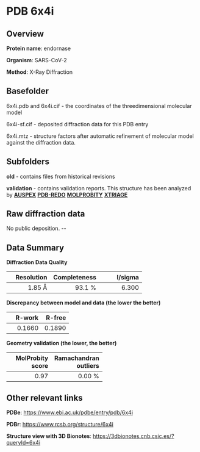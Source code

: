 # PDB 6x4i

## Overview

**Protein name**: endornase

**Organism**: SARS-CoV-2

**Method**: X-Ray Diffraction

## Basefolder

6x4i.pdb and 6x4i.cif - the coordinates of the threedimensional molecular model

6x4i-sf.cif - deposited diffraction data for this PDB entry

6x4i.mtz - structure factors after automatic refinement of molecular model against the diffraction data.

## Subfolders



**old** - contains files from historical revisions

**validation** - contains validation reports. This structure has been analyzed by [**AUSPEX**](https://github.com/thorn-lab/coronavirus_structural_task_force/tree/master/pdb/endornase/SARS-CoV-2/6x4i/validation/auspex) [**PDB-REDO**](https://github.com/thorn-lab/coronavirus_structural_task_force/tree/master/pdb/endornase/SARS-CoV-2/6x4i/validation/pdb-redo) [**MOLPROBITY**](https://github.com/thorn-lab/coronavirus_structural_task_force/tree/master/pdb/endornase/SARS-CoV-2/6x4i/validation/molprobity) [**XTRIAGE**](https://github.com/thorn-lab/coronavirus_structural_task_force/blob/master/pdb/endornase/SARS-CoV-2/6x4i/validation/Xtriage_output.log)  



## Raw diffraction data

No public deposition. --<br> 

## Data Summary
**Diffraction Data Quality**

|   | Resolution | Completeness| I/sigma |
|---|-------------:|----------------:|--------------:|
|   |1.85 Å|93.1  %|<img width=50/>6.300|

**Discrepancy between model and data (the lower the better)**

|   | **R-work**| **R-free**   
|---|-------------:|----------------:|           
||  0.1660|  0.1890|

**Geometry validation (the lower, the better)**

|   |**MolProbity<br>score**| **Ramachandran<br>outliers** 
|---|-------------:|----------------:|
||  0.97|  0.00 %|

 

 



## Other relevant links 
**PDBe**:  https://www.ebi.ac.uk/pdbe/entry/pdb/6x4i
 
**PDBr**: https://www.rcsb.org/structure/6x4i 

**Structure view with 3D Bionotes**: https://3dbionotes.cnb.csic.es/?queryId=6x4i

